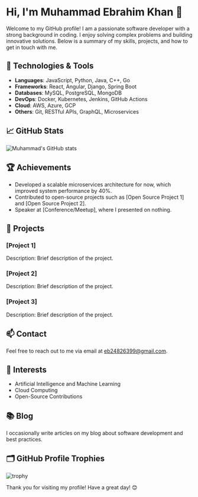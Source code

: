 # Hi, I'm Muhammad Ebrahim Khan 👋

Welcome to my GitHub profile! I am a passionate software developer with a strong background in coding. I enjoy solving complex problems and building innovative solutions. Below is a summary of my skills, projects, and how to get in touch with me.

## 🔧 Technologies & Tools
- **Languages**: JavaScript, Python, Java, C++, Go
- **Frameworks**: React, Angular, Django, Spring Boot
- **Databases**: MySQL, PostgreSQL, MongoDB
- **DevOps**: Docker, Kubernetes, Jenkins, GitHub Actions
- **Cloud**: AWS, Azure, GCP
- **Others**: Git, RESTful APIs, GraphQL, Microservices

## 📈 GitHub Stats
![Muhammad's GitHub stats](https://github-readme-stats.vercel.app/api?username=Muhammad-ebrahim-khan&show_icons=true&theme=radical)

## 🏆 Achievements
- Developed a scalable microservices architecture for now, which improved system performance by 40%.
- Contributed to open-source projects such as [Open Source Project 1] and [Open Source Project 2].
- Speaker at [Conference/Meetup], where I presented on nothing.

## 📂 Projects
### [Project 1]
Description: Brief description of the project.

### [Project 2]
Description: Brief description of the project.

### [Project 3]
Description: Brief description of the project.

## 📫 Contact
Feel free to reach out to me via email at eb24826399@gmail.com.

## 🌟 Interests
- Artificial Intelligence and Machine Learning
- Cloud Computing
- Open-Source Contributions

## 📚 Blog
I occasionally write articles on my blog about software development and best practices.

## 🗂️ GitHub Profile Trophies
![trophy](https://github-profile-trophy.vercel.app/?username=Muhammad-ebrahim-khan&theme=radical&column=7)

Thank you for visiting my profile! Have a great day! 😊
